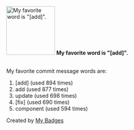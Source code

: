 <img src="https://my-badges.github.io/my-badges/favorite-word.png" alt="My favorite word is &quot;[add]&quot;." title="My favorite word is &quot;[add]&quot;." width="128">
<strong>My favorite word is &quot;[add]&quot;.</strong>
<br><br>

My favorite commit message words are:

1. [add] (used 894 times)
2. add (used 877 times)
3. update (used 698 times)
4. [fix] (used 690 times)
5. component (used 594 times)


Created by <a href="https://github.com/my-badges/my-badges">My Badges</a>